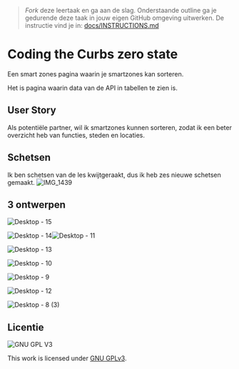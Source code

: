 > _Fork_ deze leertaak en ga aan de slag. Onderstaande outline ga je gedurende deze taak in jouw eigen GitHub omgeving uitwerken. De instructie vind je in: [docs/INSTRUCTIONS.md](docs/INSTRUCTIONS.md)

# Coding the Curbs zero state
Een smart zones pagina waarin je smartzones kan sorteren.

Het is pagina waarin data van de API in tabellen te zien is. 

## User Story
Als potentiële partner, wil ik smartzones kunnen sorteren, zodat ik een beter overzicht heb van functies, steden en locaties.

## Schetsen
Ik ben schetsen van de les kwijtgeraakt, dus ik heb zes nieuwe schetsen gemaakt.
![IMG_1439](https://user-images.githubusercontent.com/69635977/160085574-3a7398c7-839a-474d-b431-0abc77a04c86.jpg)

## 3 ontwerpen
<!-- Toon de 3 ontwerpen die je in detai hebt uitgewerkt, leg de Visuele Hieratchie uit en noteer de feedback van de opdrachtgever -->
![Desktop - 15](https://user-images.githubusercontent.com/69635977/163678312-3758366a-3119-4d0d-bfa4-4b2664dd32ed.png)

![Desktop - 14](https://user-images.githubusercontent.com/69635977/163678318-485c6d63-232f-4fdd-bf25-a5ea7428e01b.png)![Desktop - 11](https://user-images.githubusercontent.com/69635977/163678326-92fd8ed6-bab3-4aac-8e92-56800ee6130e.png)

![Desktop - 13](https://user-images.githubusercontent.com/69635977/163678322-ff79c365-a415-421a-a963-4ed5acd54181.png)

![Desktop - 10](https://user-images.githubusercontent.com/69635977/163678328-15eedcd5-06db-4dc4-9614-51b53ec0e019.png)

![Desktop - 9](https://user-images.githubusercontent.com/69635977/163678333-3def2fcf-ca16-4b84-9bb8-6a075d3070c0.png)

![Desktop - 12](https://user-images.githubusercontent.com/69635977/163678323-d9e7a813-425a-4f9a-a739-08c3cfe1687e.png)

![Desktop - 8 (3)](https://user-images.githubusercontent.com/69635977/163678320-11d3b141-d10d-484f-bf3b-5e73e8c2eb6c.png)

## Licentie

![GNU GPL V3](https://www.gnu.org/graphics/gplv3-127x51.png)

This work is licensed under [GNU GPLv3](./LICENSE).
